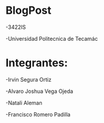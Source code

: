 # BlogPost
-3422IS

-Universidad Politecnica de Tecamác
# Integrantes: 
-Irvin Segura Ortiz

-Alvaro Joshua Vega Ojeda

-Natali Aleman

-Francisco Romero Padilla 

